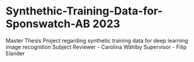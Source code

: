# Synthethic-Training-Data-for-Sponswatch-AB 2023
Master Thesis Project regarding synthetic training data for deep learning image recognition
Subject Reviewer - Carolina Wählby
Supervisor - Filip Elander
